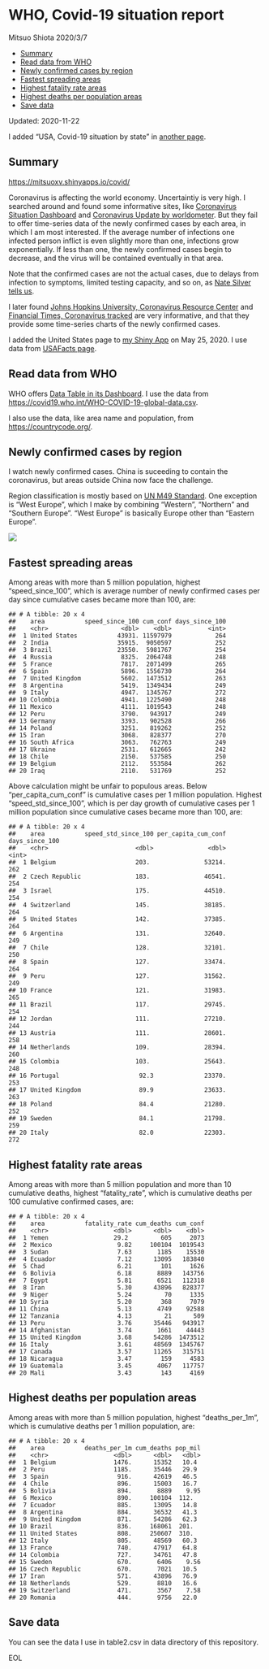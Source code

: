 WHO, Covid-19 situation report
================
Mitsuo Shiota
2020/3/7

  - [Summary](#summary)
  - [Read data from WHO](#read-data-from-who)
  - [Newly confirmed cases by region](#newly-confirmed-cases-by-region)
  - [Fastest spreading areas](#fastest-spreading-areas)
  - [Highest fatality rate areas](#highest-fatality-rate-areas)
  - [Highest deaths per population
    areas](#highest-deaths-per-population-areas)
  - [Save data](#save-data)

Updated: 2020-11-22

I added “USA, Covid-19 situation by state” in [another page](USA.md).

## Summary

<https://mitsuoxv.shinyapps.io/covid/>

Coronavirus is affecting the world economy. Uncertaintiy is very high. I
searched around and found some informative sites, like [Coronavirus
Situation
Dashboard](https://who.maps.arcgis.com/apps/opsdashboard/index.html#/c88e37cfc43b4ed3baf977d77e4a0667)
and [Coronavirus Update by
worldometer](https://www.worldometers.info/coronavirus/). But they fail
to offer time-series data of the newly confirmed cases by each area, in
which I am most interested. If the average number of infections one
infected person inflict is even slightly more than one, infections grow
exponentially. If less than one, the newly confirmed cases begin to
decrease, and the virus will be contained eventually in that area.

Note that the confirmed cases are not the actual cases, due to delays
from infection to symptoms, limited testing capacity, and so on, as
[Nate Silver tells
us](https://fivethirtyeight.com/features/coronavirus-case-counts-are-meaningless/).

I later found [Johns Hopkins University, Coronavirus Resource
Center](https://coronavirus.jhu.edu/) and [Financial Times, Coronavirus
tracked](https://www.ft.com/content/a26fbf7e-48f8-11ea-aeb3-955839e06441)
are very informative, and that they provide some time-series charts of
the newly confirmed cases.

I added the United States page to [my Shiny
App](https://mitsuoxv.shinyapps.io/covid/) on May 25, 2020. I use data
from [USAFacts
page](https://usafacts.org/visualizations/coronavirus-covid-19-spread-map/).

## Read data from WHO

WHO offers [Data Table in its Dashboard](https://covid19.who.int/table).
I use the data from
<https://covid19.who.int/WHO-COVID-19-global-data.csv>.

I also use the data, like area name and population, from
<https://countrycode.org/>.

## Newly confirmed cases by region

I watch newly confirmed cases. China is suceeding to contain the
coronavirus, but areas outside China now face the challenge.

Region classification is mostly based on [UN M49
Standard](https://unstats.un.org/unsd/methodology/m49/). One exception
is “West Europe”, which I make by combining “Western”, “Northern” and
“Southern Europe”. “West Europe” is basically Europe other than
“Eastern Europe”.

![](README_files/figure-gfm/chart-1.png)<!-- -->

## Fastest spreading areas

Among areas with more than 5 million population, highest
“speed\_since\_100”, which is average number of newly confirmed cases
per day since cumulative cases became more than 100, are:

    ## # A tibble: 20 x 4
    ##    area           speed_since_100 cum_conf days_since_100
    ##    <chr>                    <dbl>    <dbl>          <int>
    ##  1 United States           43931. 11597979            264
    ##  2 India                   35915.  9050597            252
    ##  3 Brazil                  23550.  5981767            254
    ##  4 Russia                   8325.  2064748            248
    ##  5 France                   7817.  2071499            265
    ##  6 Spain                    5896.  1556730            264
    ##  7 United Kingdom           5602.  1473512            263
    ##  8 Argentina                5419.  1349434            249
    ##  9 Italy                    4947.  1345767            272
    ## 10 Colombia                 4941.  1225490            248
    ## 11 Mexico                   4111.  1019543            248
    ## 12 Peru                     3790.   943917            249
    ## 13 Germany                  3393.   902528            266
    ## 14 Poland                   3251.   819262            252
    ## 15 Iran                     3068.   828377            270
    ## 16 South Africa             3063.   762763            249
    ## 17 Ukraine                  2531.   612665            242
    ## 18 Chile                    2150.   537585            250
    ## 19 Belgium                  2112.   553584            262
    ## 20 Iraq                     2110.   531769            252

Above calculation might be unfair to populous areas. Below
“per\_capita\_cum\_conf” is cumulative cases per 1 million population.
Highest “speed\_std\_since\_100”, which is per day growth of cumulative
cases per 1 million population since cumulative cases became more than
100, are:

    ## # A tibble: 20 x 4
    ##    area           speed_std_since_100 per_capita_cum_conf days_since_100
    ##    <chr>                        <dbl>               <dbl>          <int>
    ##  1 Belgium                      203.               53214.            262
    ##  2 Czech Republic               183.               46541.            254
    ##  3 Israel                       175.               44510.            254
    ##  4 Switzerland                  145.               38185.            264
    ##  5 United States                142.               37385.            264
    ##  6 Argentina                    131.               32640.            249
    ##  7 Chile                        128.               32101.            250
    ##  8 Spain                        127.               33474.            264
    ##  9 Peru                         127.               31562.            249
    ## 10 France                       121.               31983.            265
    ## 11 Brazil                       117.               29745.            254
    ## 12 Jordan                       111.               27210.            244
    ## 13 Austria                      111.               28601.            258
    ## 14 Netherlands                  109.               28394.            260
    ## 15 Colombia                     103.               25643.            248
    ## 16 Portugal                      92.3              23370.            253
    ## 17 United Kingdom                89.9              23633.            263
    ## 18 Poland                        84.4              21280.            252
    ## 19 Sweden                        84.1              21798.            259
    ## 20 Italy                         82.0              22303.            272

## Highest fatality rate areas

Among areas with more than 5 million population and more than 10
cumulative deaths, highest “fatality\_rate”, which is cumulative deaths
per 100 cumulative confirmed cases, are:

    ## # A tibble: 20 x 4
    ##    area           fatality_rate cum_deaths cum_conf
    ##    <chr>                  <dbl>      <dbl>    <dbl>
    ##  1 Yemen                  29.2         605     2073
    ##  2 Mexico                  9.82     100104  1019543
    ##  3 Sudan                   7.63       1185    15530
    ##  4 Ecuador                 7.12      13095   183840
    ##  5 Chad                    6.21        101     1626
    ##  6 Bolivia                 6.18       8889   143756
    ##  7 Egypt                   5.81       6521   112318
    ##  8 Iran                    5.30      43896   828377
    ##  9 Niger                   5.24         70     1335
    ## 10 Syria                   5.20        368     7079
    ## 11 China                   5.13       4749    92588
    ## 12 Tanzania                4.13         21      509
    ## 13 Peru                    3.76      35446   943917
    ## 14 Afghanistan             3.74       1661    44443
    ## 15 United Kingdom          3.68      54286  1473512
    ## 16 Italy                   3.61      48569  1345767
    ## 17 Canada                  3.57      11265   315751
    ## 18 Nicaragua               3.47        159     4583
    ## 19 Guatemala               3.45       4067   117757
    ## 20 Mali                    3.43        143     4169

## Highest deaths per population areas

Among areas with more than 5 million population, highest
“deaths\_per\_1m”, which is cumulative deaths per 1 million
population, are:

    ## # A tibble: 20 x 4
    ##    area           deaths_per_1m cum_deaths pop_mil
    ##    <chr>                  <dbl>      <dbl>   <dbl>
    ##  1 Belgium                1476.      15352   10.4 
    ##  2 Peru                   1185.      35446   29.9 
    ##  3 Spain                   916.      42619   46.5 
    ##  4 Chile                   896.      15003   16.7 
    ##  5 Bolivia                 894.       8889    9.95
    ##  6 Mexico                  890.     100104  112.  
    ##  7 Ecuador                 885.      13095   14.8 
    ##  8 Argentina               884.      36532   41.3 
    ##  9 United Kingdom          871.      54286   62.3 
    ## 10 Brazil                  836.     168061  201.  
    ## 11 United States           808.     250607  310.  
    ## 12 Italy                   805.      48569   60.3 
    ## 13 France                  740.      47917   64.8 
    ## 14 Colombia                727.      34761   47.8 
    ## 15 Sweden                  670.       6406    9.56
    ## 16 Czech Republic          670.       7021   10.5 
    ## 17 Iran                    571.      43896   76.9 
    ## 18 Netherlands             529.       8810   16.6 
    ## 19 Switzerland             471.       3567    7.58
    ## 20 Romania                 444.       9756   22.0

## Save data

You can see the data I use in table2.csv in data directory of this
repository.

EOL
